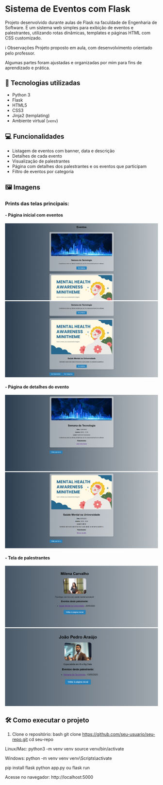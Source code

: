 # Sistema de Eventos com Flask

Projeto desenvolvido durante aulas de Flask na faculdade de Engenharia de Software. É um sistema web simples para exibição de eventos e palestrantes, utilizando rotas dinâmicas, templates e páginas HTML com CSS customizado.

ℹ️ Observações
Projeto proposto em aula, com desenvolvimento orientado pelo professor.

Algumas partes foram ajustadas e organizadas por mim para fins de aprendizado e prática.

## 🚀 Tecnologias utilizadas

- Python 3
- Flask
- HTML5
- CSS3
- Jinja2 (templating)
- Ambiente virtual (`venv`)

## 💻 Funcionalidades

- Listagem de eventos com banner, data e descrição
- Detalhes de cada evento
- Visualização de palestrantes
- Página com detalhes dos palestrantes e os eventos que participam
- Filtro de eventos por categoria

## 🖼️ Imagens

### Prints das telas principais:

#### - Página inicial com eventos
![Página inicial](imagens/pagina-inicial.png)
![Página inicial](imagens/pagina-inicial2.png)

#### - Página de detalhes do evento
![Detalhes do evento](imagens/detalhes-evento.png)
![Detalhes do evento](imagens/detalhes-evento2.png)

#### - Tela de palestrantes
![Palestrantes](imagens/palestrantes.png)
![Palestrantes](imagens/palestrantes2.png)

## 🛠️ Como executar o projeto

1. Clone o repositório:
bash
git clone https://github.com/seu-usuario/seu-repo.git
cd seu-repo

Linux/Mac:
python3 -m venv venv
source venv/bin/activate

Windows:
python -m venv venv
venv\Scripts\activate

pip install flask
python app.py ou flask run

Acesse no navegador:
http://localhost:5000
